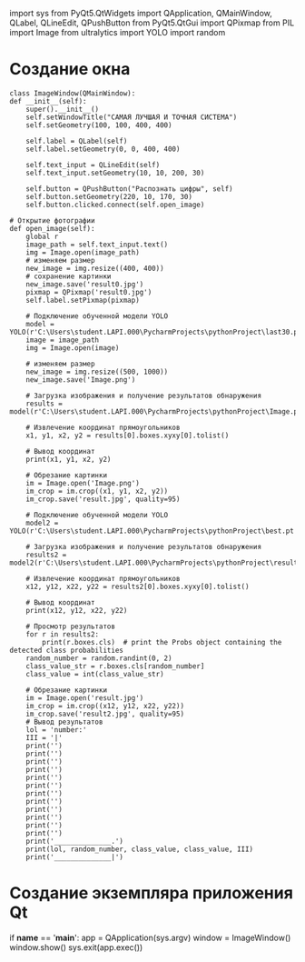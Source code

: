 
import sys
from PyQt5.QtWidgets import QApplication, QMainWindow, QLabel, QLineEdit, QPushButton
from PyQt5.QtGui import QPixmap
from PIL import Image
from ultralytics import YOLO
import random


# Создание окна
    class ImageWindow(QMainWindow):
    def __init__(self):
        super().__init__()
        self.setWindowTitle("САМАЯ ЛУЧШАЯ И ТОЧНАЯ СИСТЕМА")
        self.setGeometry(100, 100, 400, 400)

        self.label = QLabel(self)
        self.label.setGeometry(0, 0, 400, 400)

        self.text_input = QLineEdit(self)
        self.text_input.setGeometry(10, 10, 200, 30)

        self.button = QPushButton("Распознать цифры", self)
        self.button.setGeometry(220, 10, 170, 30)
        self.button.clicked.connect(self.open_image)

    # Открытие фотографии
    def open_image(self):
        global r
        image_path = self.text_input.text()
        img = Image.open(image_path)
        # изменяем размер
        new_image = img.resize((400, 400))
        # сохранение картинки
        new_image.save('result0.jpg')
        pixmap = QPixmap('result0.jpg')
        self.label.setPixmap(pixmap)

        # Подключение обученной модели YOLO
        model = YOLO(r'C:\Users\student.LAPI.000\PycharmProjects\pythonProject\last30.pt')
        image = image_path
        img = Image.open(image)

        # изменяем размер
        new_image = img.resize((500, 1000))
        new_image.save('Image.png')

        # Загрузка изображения и получение результатов обнаружения
        results = model(r'C:\Users\student.LAPI.000\PycharmProjects\pythonProject\Image.png')

        # Извлечение координат прямоугольников
        x1, y1, x2, y2 = results[0].boxes.xyxy[0].tolist()

        # Вывод координат
        print(x1, y1, x2, y2)

        # Обрезание картинки
        im = Image.open('Image.png')
        im_crop = im.crop((x1, y1, x2, y2))
        im_crop.save('result.jpg', quality=95)

        # Подключение обученной модели YOLO
        model2 = YOLO(r'C:\Users\student.LAPI.000\PycharmProjects\pythonProject\best.pt')

        # Загрузка изображения и получение результатов обнаружения
        results2 = model2(r'C:\Users\student.LAPI.000\PycharmProjects\pythonProject\result.jpg')

        # Извлечение координат прямоугольников
        x12, y12, x22, y22 = results2[0].boxes.xyxy[0].tolist()

        # Вывод координат
        print(x12, y12, x22, y22)

        # Просмотр результатов
        for r in results2:
            print(r.boxes.cls)  # print the Probs object containing the detected class probabilities
        random_number = random.randint(0, 2)
        class_value_str = r.boxes.cls[random_number]
        class_value = int(class_value_str)

        # Обрезание картинки
        im = Image.open('result.jpg')
        im_crop = im.crop((x12, y12, x22, y22))
        im_crop.save('result2.jpg', quality=95)
        # Вывод результатов
        lol = 'number:'
        III = '|'
        print('')
        print('')
        print('')
        print('')
        print('')
        print('')
        print('')
        print('')
        print('')
        print('')
        print('')
        print('')
        print('______________.')
        print(lol, random_number, class_value, class_value, III)
        print('______________|')


# Создание экземпляра приложения Qt
if __name__ == '__main__':
    app = QApplication(sys.argv)
    window = ImageWindow()
    window.show()
    sys.exit(app.exec())
